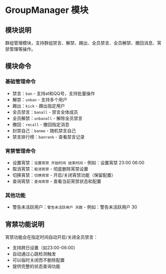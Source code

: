 # GroupManager 模块

## 模块说明

群组管理模块，支持群组禁言、解禁、踢出、全员禁言、全员解禁、撤回消息、宵禁管理等操作。

## 模块命令

### 基础管理命令
- 禁言：`ban` - 支持at和QQ号，支持批量操作
- 解禁：`unban` - 支持多个用户
- 踢出：`kick` - 踢出指定用户
- 全员禁言：`banall` - 禁言全体成员
- 全员解禁：`unbanall` - 解除全员禁言
- 撤回：`recall` - 撤回指定消息
- 封禁自己：`banme` - 随机禁言自己
- 禁言排行榜：`banrank` - 查看禁言记录

### 宵禁管理命令
- 设置宵禁：`设置宵禁 开始时间 结束时间` - 例如：设置宵禁 23:00 06:00
- 取消宵禁：`取消宵禁` - 彻底删除宵禁设置
- 切换宵禁：`切换宵禁` - 开启/关闭宵禁功能（保留配置）
- 查询宵禁：`查询宵禁` - 查看当前宵禁状态和配置

### 其他功能
- 警告未活跃用户：`警告未活跃用户 天数` - 例如：警告未活跃用户 30

## 宵禁功能说明

宵禁功能会在指定时间自动开启/关闭全员禁言：
- 支持跨日设置（如23:00-06:00）
- 自动通过心跳检测触发
- 可以临时关闭而不删除配置
- 提供完整的状态查询功能

